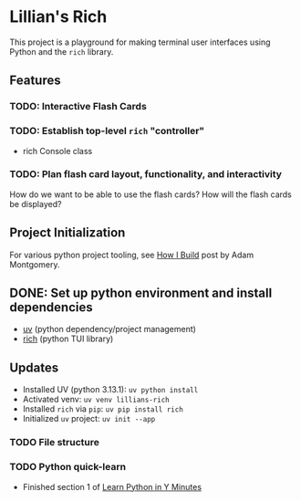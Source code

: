 # Lillian's Rich

This project is a playground for making terminal user interfaces using Python and the `rich` library.

## Features

### TODO: Interactive Flash Cards

### TODO: Establish top-level `rich` "controller"

- rich Console class

### TODO: Plan flash card layout, functionality, and interactivity

How do we want to be able to use the flash cards? How will the flash cards be displayed?

## Project Initialization

For various python project tooling, see [How I Build](https://montasaurus.com/posts/how-i-build) post by Adam Montgomery.

## DONE: Set up python environment and install dependencies

- [uv](https://docs.astral.sh/uv/) (python dependency/project management)
- [rich](https://github.com/textualize/rich/blob/master/README.md) (python TUI library)

## Updates

- Installed UV (python 3.13.1): `uv python install`
- Activated venv: `uv venv lillians-rich`
- Installed `rich` via `pip`: `uv pip install rich`
- Initialized `uv` project: `uv init --app`

### TODO File structure

### TODO Python quick-learn

- Finished section 1 of [Learn Python in Y Minutes](https://learnxinyminutes.com/python/)